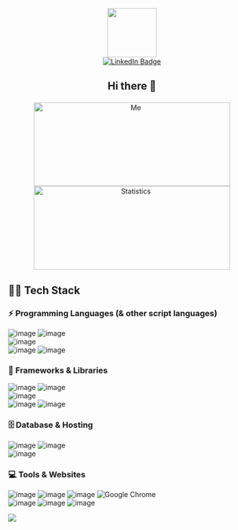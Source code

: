 <div id="header" align="center">
  <img src="https://media.giphy.com/media/M9gbBd9nbDrOTu1Mqx/giphy.gif" width="100"/><br/ >
  <a href="https://discord.com/users/711563779413901363">
    <img src="https://img.shields.io/badge/Discord-5865F2?style=for-the-badge&logo=discord&logoColor=white" alt="LinkedIn Badge"/>
  </a>
  <h2>Hi there 👋</p>
</div>

<div align="center">
    <img align=top src="https://i.ibb.co/ZNYFVTS/Unbenannt.png" alt="Me" width="400" height="170"/>
    <img align=top src="https://github-readme-streak-stats.herokuapp.com/?user=Snickers03" alt="Statistics" width="400" height="170" />
<div>
<div align="left">

<!--
## 📫 How to reach me
- **Discord**: Snickers03#4411
-->

## 👨‍💻 Tech Stack
### ⚡ Programming Languages (& other script languages)
![image](https://img.shields.io/badge/JavaScript-323330?style=for-the-badge&logo=javascript&logoColor=F7DF1E) ![image](https://img.shields.io/badge/TypeScript-007ACC?style=for-the-badge&logo=typescript&logoColor=white) <br />
![image](https://img.shields.io/badge/Python-FFD43B?style=for-the-badge&logo=python&logoColor=blue) <br />
![image](https://img.shields.io/badge/HTML5-E34F26?style=for-the-badge&logo=html5&logoColor=white) ![image](https://img.shields.io/badge/CSS3-1572B6?style=for-the-badge&logo=css3&logoColor=white)

### 🧰 Frameworks & Libraries
![image](https://img.shields.io/badge/React-20232A?style=for-the-badge&logo=react&logoColor=61DAFB) ![image](https://img.shields.io/badge/next.js-000000?style=for-the-badge&logo=nextdotjs&logoColor=white) <br />
![image](https://img.shields.io/badge/Tailwind_CSS-38B2AC?style=for-the-badge&logo=tailwind-css&logoColor=white) <br />
![image](https://img.shields.io/badge/Node.js-339933?style=for-the-badge&logo=nodedotjs&logoColor=white) ![image](https://img.shields.io/badge/Express.js-000000?style=for-the-badge&logo=express&logoColor=white)

### 🗄️ Database & Hosting
![image](https://img.shields.io/badge/MongoDB-4EA94B?style=for-the-badge&logo=mongodb&logoColor=white) ![image](https://img.shields.io/badge/firebase-ffca28?style=for-the-badge&logo=firebase&logoColor=black) <br />
![image](https://img.shields.io/badge/Netlify-00C7B7?style=for-the-badge&logo=netlify&logoColor=white)

### 💻 Tools & Websites
![image](	https://img.shields.io/badge/Visual_Studio_Code-0078D4?style=for-the-badge&logo=visual%20studio%20code&logoColor=white) 
![image](https://img.shields.io/badge/Discord-5865F2?style=for-the-badge&logo=discord&logoColor=white) 
![image](https://img.shields.io/badge/Postman-FF6C37?style=for-the-badge&logo=Postman&logoColor=white)
![Google Chrome](https://img.shields.io/badge/Google%20Chrome-4285F4?style=for-the-badge&logo=GoogleChrome&logoColor=white) <br />
![image](https://img.shields.io/badge/Notion-000000?style=for-the-badge&logo=notion&logoColor=white)
![image](https://img.shields.io/badge/Figma-F24E1E?style=for-the-badge&logo=figma&logoColor=white) 
![image](https://img.shields.io/badge/Trello-0052CC?style=for-the-badge&logo=trello&logoColor=white)
<br />

<!--
## ✨ Statistics */
![image](https://github-readme-streak-stats.herokuapp.com/?user=Snickers03) */
<br />
-->
  
![](https://komarev.com/ghpvc/?username=Snickers03)
<div/>
